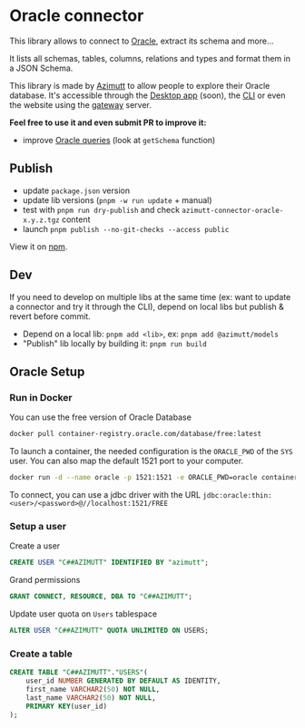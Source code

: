 # Oracle connector

This library allows to connect to [Oracle](https://www.oracle.com/database), extract its schema and more...

It lists all schemas, tables, columns, relations and types and format them in a JSON Schema.

This library is made by [Azimutt](https://azimutt.app) to allow people to explore their Oracle database.
It's accessible through the [Desktop app](../../desktop) (soon), the [CLI](https://www.npmjs.com/package/azimutt) or even the website using the [gateway](../../gateway) server.

**Feel free to use it and even submit PR to improve it:**

- improve [Oracle queries](./src/oracle.ts) (look at `getSchema` function)

## Publish

- update `package.json` version
- update lib versions (`pnpm -w run update` + manual)
- test with `pnpm run dry-publish` and check `azimutt-connector-oracle-x.y.z.tgz` content
- launch `pnpm publish --no-git-checks --access public`

View it on [npm](https://www.npmjs.com/package/@azimutt/connector-oracle).

## Dev

If you need to develop on multiple libs at the same time (ex: want to update a connector and try it through the CLI), depend on local libs but publish & revert before commit.

- Depend on a local lib: `pnpm add <lib>`, ex: `pnpm add @azimutt/models`
- "Publish" lib locally by building it: `pnpm run build`

## Oracle Setup

### Run in Docker

You can use the free version of Oracle Database

```bash
docker pull container-registry.oracle.com/database/free:latest
```

To launch a container, the needed configuration is the `ORACLE_PWD` of the `SYS` user. You can also map the default 1521 port to your computer.

```bash
docker run -d --name oracle -p 1521:1521 -e ORACLE_PWD=oracle container-registry.oracle.com/database/free:latest
```

To connect, you can use a jdbc driver with the URL `jdbc:oracle:thin:<user>/<password>@//localhost:1521/FREE`

### Setup a user

Create a user

```sql
CREATE USER "C##AZIMUTT" IDENTIFIED BY "azimutt";
```

Grand permissions

```sql
GRANT CONNECT, RESOURCE, DBA TO "C##AZIMUTT";
```

Update user quota on `Users` tablespace

```sql
ALTER USER "C##AZIMUTT" QUOTA UNLIMITED ON USERS;
```

### Create a table

```sql
CREATE TABLE "C##AZIMUTT"."USERS"(
    user_id NUMBER GENERATED BY DEFAULT AS IDENTITY,
    first_name VARCHAR2(50) NOT NULL,
    last_name VARCHAR2(50) NOT NULL,
    PRIMARY KEY(user_id)
);
```
